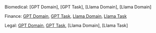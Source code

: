 Biomedical: [GPT Domain], [GPT Task], [Llama Domain], [Llama Domain]

Finance: [GPT Domain](https://huggingface.co/selimyagci/finance_domain_adapter_gpt), [GPT Task](https://huggingface.co/selimyagci/finance_task_adapter_gpt), [Llama Domain](https://huggingface.co/selimyagci/finance_domain_adapter_llama), [Llama Task](https://huggingface.co/selimyagci/finance_task_adapter_llama)

Legal: [GPT Domain](https://huggingface.co/selimyagci/legal_domain_adapter_gpt), [GPT Task](https://huggingface.co/selimyagci/legal_task_adapter_gpt), [Llama Domain], [Llama Task]
